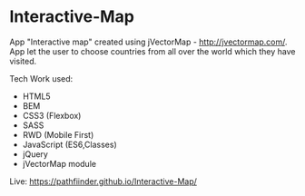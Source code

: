 # Interactive-Map

App "Interactive map" created using jVectorMap - http://jvectormap.com/. App let the user to choose countries from all over the world which they have visited.

Tech Work used:
- HTML5
- BEM
- CSS3 (Flexbox)
- SASS
- RWD (Mobile First)
- JavaScript (ES6,Classes)
- jQuery
- jVectorMap module

Live: https://pathfiinder.github.io/Interactive-Map/

